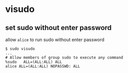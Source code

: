# visudo

## set sudo without enter password

allow `alice` to run sudo without enter password

```console
$ sudo visudo
...
# Allow members of group sudo to execute any command
%sudo   ALL=(ALL:ALL) ALL
alice ALL=(ALL:ALL) NOPASSWD: ALL
```
